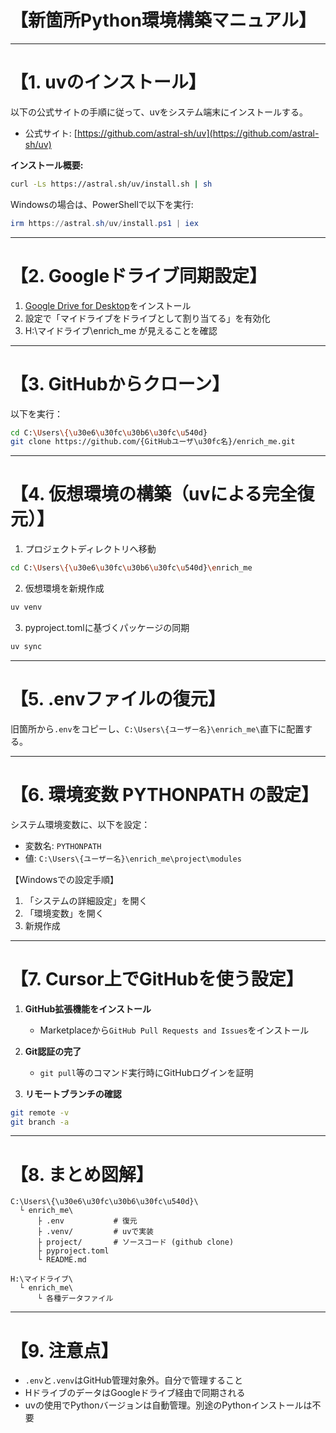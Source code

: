 # 【新箇所Python環境構築マニュアル】

---

# 【1. uvのインストール】

以下の公式サイトの手順に従って、uvをシステム端末にインストールする。

- 公式サイト: [https://github.com/astral-sh/uv](https://github.com/astral-sh/uv)

**インストール概要:**

```bash
curl -Ls https://astral.sh/uv/install.sh | sh
```

Windowsの場合は、PowerShellで以下を実行:

```powershell
irm https://astral.sh/uv/install.ps1 | iex
```

---

# 【2. Googleドライブ同期設定】

1. [Google Drive for Desktop](https://www.google.com/drive/download/)をインストール
2. 設定で「マイドライブをドライブとして割り当てる」を有効化
3. H:\マイドライブ\enrich_me が見えることを確認

---

# 【3. GitHubからクローン】

以下を実行：

```bash
cd C:\Users\{\u30e6\u30fc\u30b6\u30fc\u540d}
git clone https://github.com/{GitHubユーザ\u30fc名}/enrich_me.git
```

---

# 【4. 仮想環境の構築（uvによる完全復元）】

1. プロジェクトディレクトリへ移動

```bash
cd C:\Users\{\u30e6\u30fc\u30b6\u30fc\u540d}\enrich_me
```

2. 仮想環境を新規作成

```bash
uv venv
```

3. pyproject.tomlに基づくパッケージの同期

```bash
uv sync
```

---

# 【5. .envファイルの復元】

旧箇所から`.env`をコピーし、`C:\Users\{ユーザー名}\enrich_me\`直下に配置する。

---

# 【6. 環境変数 PYTHONPATH の設定】

システム環境変数に、以下を設定：

- 変数名: `PYTHONPATH`
- 値: `C:\Users\{ユーザー名}\enrich_me\project\modules`

【Windowsでの設定手順】

1. 「システムの詳細設定」を開く
2. 「環境変数」を開く
3. 新規作成

---

# 【7. Cursor上でGitHubを使う設定】

1. **GitHub拡張機能をインストール**

   - Marketplaceから`GitHub Pull Requests and Issues`をインストール

2. **Git認証の完了**

   - `git pull`等のコマンド実行時にGitHubログインを証明

3. **リモートブランチの確認**

```bash
git remote -v
git branch -a
```

---

# 【8. まとめ図解】

```plaintext
C:\Users\{\u30e6\u30fc\u30b6\u30fc\u540d}\
  └ enrich_me\
      ├ .env           # 復元
      ├ .venv/         # uvで実装
      ├ project/       # ソースコード (github clone)
      ├ pyproject.toml
      └ README.md

H:\マイドライブ\
  └ enrich_me\
      └ 各種データファイル
```

---

# 【9. 注意点】

- `.env`と`.venv`はGitHub管理対象外。自分で管理すること
- HドライブのデータはGoogleドライブ経由で同期される
- uvの使用でPythonバージョンは自動管理。別途のPythonインストールは不要